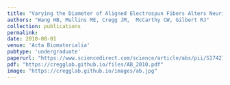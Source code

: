 ```yaml
---
title: "Varying the Diameter of Aligned Electrospun Fibers Alters Neurite Outgrowth and Schwann Cell Migration"
authors: "Wang HB, Mullins ME, Cregg JM,  McCarthy CW, Gilbert RJ"
collection: publications
permalink:
date: 2010-08-01
venue: 'Acta Biomaterialia'
pubtype: 'undergraduate'
paperurl: "https://www.sciencedirect.com/science/article/abs/pii/S1742706110000887?via%3Dihub"
pdf: "https://cregglab.github.io/files/AB_2010.pdf"
image: "https://cregglab.github.io/images/ab.jpg"
---
```


